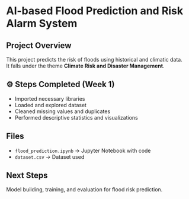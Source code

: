 # AI-based Flood Prediction and Risk Alarm System 

##  Project Overview
This project predicts the risk of floods using historical and climatic data.  
It falls under the theme **Climate Risk and Disaster Management**.

## ⚙️ Steps Completed (Week 1)
- Imported necessary libraries  
- Loaded and explored dataset  
- Cleaned missing values and duplicates  
- Performed descriptive statistics and visualizations  

##  Files
- `flood_prediction.ipynb` → Jupyter Notebook with code  
- `dataset.csv` → Dataset used  

##  Next Steps
Model building, training, and evaluation for flood risk prediction.
